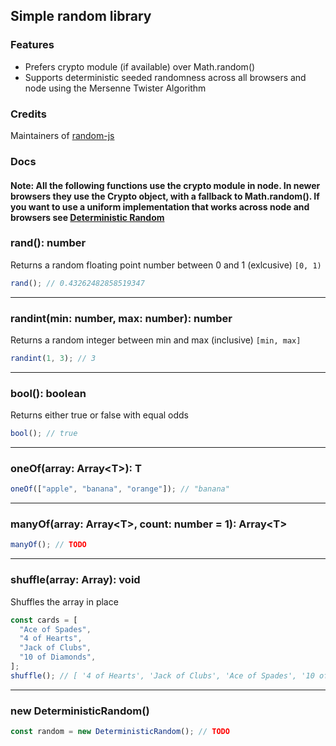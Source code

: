 ## Simple random library

### Features

- Prefers crypto module (if available) over Math.random()
- Supports deterministic seeded randomness across all browsers and node using the Mersenne Twister Algorithm

### Credits

Maintainers of [random-js](https://github.com/ckknight/random-js)

### Docs

#### Note: All the following functions use the crypto module in node. In newer browsers they use the Crypto object, with a fallback to Math.random(). If you want to use a uniform implementation that works across node and browsers see [Deterministic Random](#deterministic-random)

### rand(): number

Returns a random floating point number between 0 and 1 (exlcusive) `[0, 1)`

```js
rand(); // 0.43262482858519347
```

<hr>

### randint(min: number, max: number): number

Returns a random integer between min and max (inclusive) `[min, max]`

```js
randint(1, 3); // 3
```

<hr>

### bool(): boolean

Returns either true or false with equal odds

```js
bool(); // true
```

<hr>

### oneOf(array: Array\<T>): T

```js
oneOf(["apple", "banana", "orange"]); // "banana"
```

<hr>

### manyOf(array: Array\<T>, count: number = 1): Array\<T>

```js
manyOf(); // TODO
```

<hr>

### shuffle(array: Array<any>): void

Shuffles the array in place

```js
const cards = [
  "Ace of Spades",
  "4 of Hearts",
  "Jack of Clubs",
  "10 of Diamonds",
];
shuffle(); // [ '4 of Hearts', 'Jack of Clubs', 'Ace of Spades', '10 of Diamonds' ]
```

<hr>

<h3 id="deterministic-random">new DeterministicRandom()</h3>

```js
const random = new DeterministicRandom(); // TODO
```
